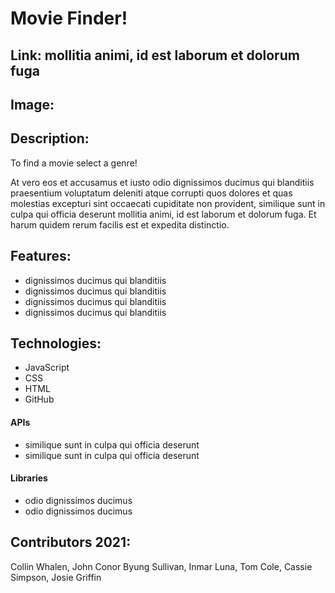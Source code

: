 # Movie Finder!

## Link: mollitia animi, id est laborum et dolorum fuga

## Image:

## Description:

To find a movie select a genre! 

At vero eos et accusamus et iusto odio dignissimos ducimus qui blanditiis praesentium voluptatum deleniti atque corrupti quos dolores et quas molestias excepturi sint occaecati cupiditate non provident, similique sunt in culpa qui officia deserunt mollitia animi, id est laborum et dolorum fuga. Et harum quidem rerum facilis est et expedita distinctio.

## Features:
- dignissimos ducimus qui blanditiis
- dignissimos ducimus qui blanditiis
- dignissimos ducimus qui blanditiis
- dignissimos ducimus qui blanditiis

## Technologies:

- JavaScript
- CSS
- HTML
- GitHub


#### APIs

- similique sunt in culpa qui officia deserunt
- similique sunt in culpa qui officia deserunt

#### Libraries

- odio dignissimos ducimus
- odio dignissimos ducimus


## Contributors 2021:

Collin Whalen,
John Conor Byung Sullivan,
Inmar Luna,
Tom Cole,
Cassie Simpson,
Josie Griffin
